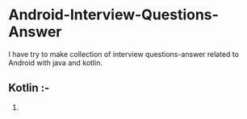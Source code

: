# Android-Interview-Questions-Answer 

I have try to make collection of interview questions-answer related to Android with java and kotlin.

## **Kotlin** :-

1. 


